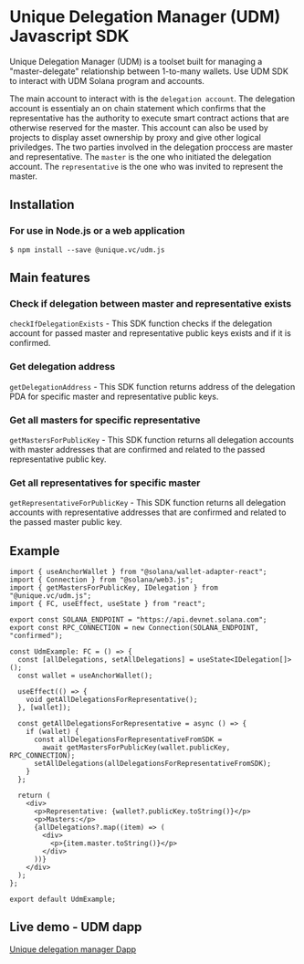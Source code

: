 # Unique Delegation Manager (UDM) Javascript SDK

Unique Delegation Manager (UDM) is a toolset built for managing a "master-delegate" relationship between 1-to-many wallets. Use UDM SDK to interact with UDM Solana program and accounts.

The main account to interact with is the `delegation account`. The delegation account is essentialy an on chain statement which confirms that the representative has the authority to execute smart contract actions that are otherwise reserved for the master. This account can also be used by projects to display asset ownership by proxy and give other logical priviledges. The two parties involved in the delegation proccess are master and representative. The `master` is the one who initiated the delegation account. The `representative` is the one who was invited to represent the master.

## Installation

### For use in Node.js or a web application

```
$ npm install --save @unique.vc/udm.js
```

## Main features

### Check if delegation between master and representative exists

`checkIfDelegationExists` - This SDK function checks if the delegation account for passed master and representative public keys exists and if it is confirmed.

### Get delegation address

`getDelegationAddress` - This SDK function returns address of the delegation PDA for specific master and representative public keys.

### Get all masters for specific representative

`getMastersForPublicKey` - This SDK function returns all delegation accounts with master addresses that are confirmed and related to the passed representative public key.

### Get all representatives for specific master

`getRepresentativeForPublicKey` - This SDK function returns all delegation accounts with representative addresses that are confirmed and related to the passed master public key.

## Example

```tsx
import { useAnchorWallet } from "@solana/wallet-adapter-react";
import { Connection } from "@solana/web3.js";
import { getMastersForPublicKey, IDelegation } from "@unique.vc/udm.js";
import { FC, useEffect, useState } from "react";

export const SOLANA_ENDPOINT = "https://api.devnet.solana.com";
export const RPC_CONNECTION = new Connection(SOLANA_ENDPOINT, "confirmed");

const UdmExample: FC = () => {
  const [allDelegations, setAllDelegations] = useState<IDelegation[]>();
  const wallet = useAnchorWallet();

  useEffect(() => {
    void getAllDelegationsForRepresentative();
  }, [wallet]);

  const getAllDelegationsForRepresentative = async () => {
    if (wallet) {
      const allDelegationsForRepresentativeFromSDK =
        await getMastersForPublicKey(wallet.publicKey, RPC_CONNECTION);
      setAllDelegations(allDelegationsForRepresentativeFromSDK);
    }
  };

  return (
    <div>
      <p>Representative: {wallet?.publicKey.toString()}</p>
      <p>Masters:</p>
      {allDelegations?.map((item) => (
        <div>
          <p>{item.master.toString()}</p>
        </div>
      ))}
    </div>
  );
};

export default UdmExample;
```

## Live demo - UDM dapp

<a href="https://unique-delegation-manager.surge.sh/" target="_blank">Unique delegation manager Dapp</a>
